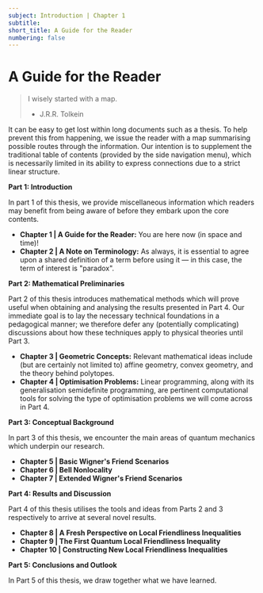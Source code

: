```yaml
---
subject: Introduction | Chapter 1
subtitle:
short_title: A Guide for the Reader
numbering: false
---
```


# A Guide for the Reader

> I wisely started with a map.
> - J.R.R. Tolkein

It can be easy to get lost within long documents such as a thesis. To help prevent this from happening, we issue the reader with a map summarising possible routes through the information. Our intention is to supplement the traditional table of contents (provided by the side navigation menu), which is necessarily limited in its ability to express connections due to a strict linear structure.

**Part 1: Introduction**

In part 1 of this thesis, we provide miscellaneous information which readers may benefit from being aware of before they embark upon the core contents.

- **Chapter 1 | A Guide for the Reader:**  You are here now (in space and time)!
- **Chapter 2 | A Note on Terminology:** As always, it is essential to agree upon a shared definition of a term before using it — in this case, the term of interest is "paradox".

**Part 2: Mathematical Preliminaries**

Part 2 of this thesis introduces mathematical methods which will prove useful when obtaining and analysing the results presented in Part 4. Our immediate goal is to lay the necessary technical foundations in a pedagogical manner; we therefore defer any (potentially complicating) discussions about how these techniques apply to physical theories until Part 3.

- **Chapter 3 | Geometric Concepts:**  Relevant mathematical ideas include (but are certainly not limited to) affine geometry, convex geometry, and the theory behind polytopes. 
- **Chapter 4 | Optimisation Problems:**  Linear programming, along with its generalisation semidefinite programming, are pertinent computational tools for solving the type of optimisation problems we will come across in Part 4.

**Part 3: Conceptual Background**

In part 3 of this thesis, we encounter the main areas of quantum mechanics which underpin our research.

- **Chapter 5 | Basic Wigner's Friend Scenarios**  
- **Chapter 6 | Bell Nonlocality**  
- **Chapter 7 | Extended Wigner's Friend Scenarios**  

**Part 4: Results and Discussion**

Part 4 of this thesis utilises the tools and ideas from Parts 2 and 3 respectively to arrive at several novel results.

- **Chapter 8 | A Fresh Perspective on Local Friendliness Inequalities**  
- **Chapter 9 | The First Quantum Local Friendliness Inequality**  
- **Chapter 10 | Constructing New Local Friendliness Inequalities**  

**Part 5: Conclusions and Outlook**

In Part 5 of this thesis, we draw together what we have learned.